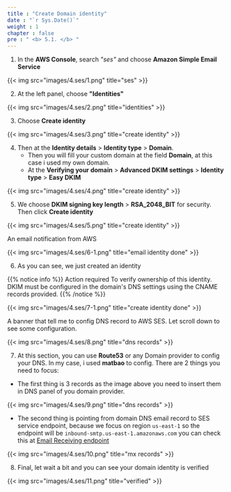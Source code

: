 ```yaml
---
title : "Create Domain identity"
date : "`r Sys.Date()`"
weight : 1
chapter : false
pre : " <b> 5.1. </b> "
---
```


1. In the **AWS Console**, search *"ses"* and choose **Amazon Simple Email Service**

{{< img src="images/4.ses/1.png" title="ses" >}}

2. At the left panel, choose **"Identities"**

{{< img src="images/4.ses/2.png" title="identities" >}}

3. Choose **Create identity**

{{< img src="images/4.ses/3.png" title="create identity" >}}

4. Then at the **Identity details** > **Identity type** > **Domain**.
   - Then you will fill your custom domain at the field **Domain**, at this case i used my own domain.
   - At the **Verifying your domain** > **Advanced DKIM settings** > **Identity type** > **Easy DKIM**

{{< img src="images/4.ses/4.png" title="create identity" >}}

5. We choose **DKIM signing key length** > **RSA_2048_BIT** for security. Then click **Create identity**

{{< img src="images/4.ses/5.png" title="create identity" >}}

An email notification from AWS

{{< img src="images/4.ses/6-1.png" title="email identity done" >}}

6. As you can see, we just created an identity

{{% notice info %}}
Action required
To verify ownership of this identity. DKIM must be configured in the domain's DNS settings using the CNAME records provided.
{{% /notice %}}

{{< img src="images/4.ses/7-1.png" title="create identity done" >}}

A banner that tell me to config DNS record to AWS SES. Let scroll down to see some configuration.

{{< img src="images/4.ses/8.png" title="dns records" >}}

7. At this section, you can use **Route53** or any Domain provider to config your DNS. In my case, i used **matbao** to config. There are 2 things you need to focus:

- The first thing is 3 records as the image above you need to insert them in DNS panel of you domain provider.

{{< img src="images/4.ses/9.png" title="dns records" >}}

- The second thing is pointing from domain DNS email record to SES service endpoint, because we focus on region `us-east-1` so the endpoint will be `inbound-smtp.us-east-1.amazonaws.com` you can check this at [Email Receiving endpoint](https://docs.aws.amazon.com/general/latest/gr/ses.html#ses_inbound_endpoints)

{{< img src="images/4.ses/10.png" title="mx records" >}}

8. Final, let wait a bit and you can see your domain identity is verified

{{< img src="images/4.ses/11.png" title="verified" >}}
